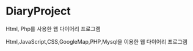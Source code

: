# DiaryProject
Html, Php를 사용한 웹 다이어리 프로그램

Html,JavaScript,CSS,GoogleMap,PHP,Mysql을 이용한 웹 다이어리 프로그램
